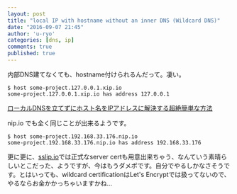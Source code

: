 ```yaml
---
layout: post
title: "local IP with hostname without an inner DNS (Wildcard DNS)"
date: "2016-09-07 21:45"
author: 'u-ryo'
categories: [dns, ip]
comments: true
published: true
---
```

内部DNS建てなくても、hostname付けられるんだって。凄い。

```
$ host some-project.127.0.0.1.xip.io
some-project.127.0.0.1.xip.io has address 127.0.0.1
```

[ローカルDNSを立てずにホスト名をIPアドレスに解決する超絶簡単な方法](http://qiita.com/tady/items/b7b46486fb3175dac0b1)

nip.io でも全く同じことが出来るようです。

```
$ host some-project.192.168.33.176.nip.io
some-project.192.168.33.176.nip.io has address 192.168.33.176
```

更に更に、[sslip.io](https://sslip.io/)では正式なserver certも用意出来ちゃう、なんていう素晴らしいとこだった、ようですが、今はもうダメポです。自分でやるしかなさそうです。とはいっても、wildcard certificationはLet's Encryptでは扱ってないので、やるならお金かかっちゃいますかね...